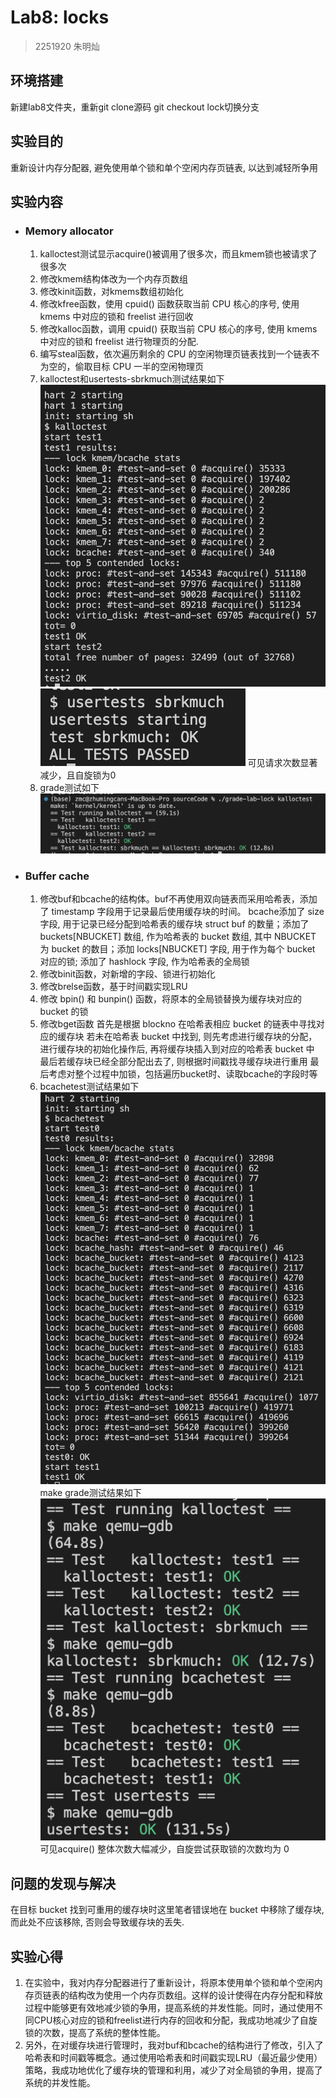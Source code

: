 # Lab8: locks
> 2251920
> 朱明灿
## 环境搭建
新建lab8文件夹，重新git clone源码
git checkout lock切换分支
## 实验目的
重新设计内存分配器, 避免使用单个锁和单个空闲内存页链表, 以达到减轻所争用
## 实验内容
- ### Memory allocator
    1. kalloctest测试显示acquire()被调用了很多次，而且kmem锁也被请求了很多次
    2. 修改kmem结构体改为一个内存页数组
    3. 修改kinit函数，对kmems数组初始化
    4. 修改kfree函数，使用 cpuid() 函数获取当前 CPU 核心的序号, 使用 kmems 中对应的锁和 freelist 进行回收
    5. 修改kalloc函数，调用 cpuid() 获取当前 CPU 核心的序号, 使用 kmems 中对应的锁和 freelist 进行物理页的分配.
    6. 编写steal函数，依次遍历剩余的 CPU 的空闲物理页链表找到一个链表不为空的，偷取目标 CPU 一半的空闲物理页
    7. kalloctest和usertests-sbrkmuch测试结果如下
    ![test](images/kalloctest.png)
    ![user](images/usertests-sbrkmuch.png)
    可见请求次数显著减少，且自旋锁为0
    8. grade测试如下
    ![grade](images/grade-kalloc.png)
- ### Buffer cache
    1. 修改buf和bcache的结构体。buf不再使用双向链表而采用哈希表，添加了 timestamp 字段用于记录最后使用缓存块的时间。
    bcache添加了 size 字段, 用于记录已经分配到哈希表的缓存块 struct buf 的数量；添加了 buckets[NBUCKET] 数组, 作为哈希表的 bucket 数组, 其中 NBUCKET 为 bucket 的数目；添加 locks[NBUCKET] 字段, 用于作为每个 bucket 对应的锁; 添加了 hashlock 字段, 作为哈希表的全局锁
    2. 修改binit函数，对新增的字段、锁进行初始化
    3. 修改brelse函数，基于时间戳实现LRU
    4. 修改 bpin() 和 bunpin() 函数，将原本的全局锁替换为缓存块对应的 bucket 的锁
    5. 修改bget函数
    首先是根据 blockno 在哈希表相应 bucket 的链表中寻找对应的缓存块
    若未在哈希表 bucket 中找到, 则先考虑进行缓存块的分配，进行缓存块的初始化操作后, 再将缓存块插入到对应的哈希表 bucket 中
    最后若缓存块已经全部分配出去了, 则根据时间戳找寻缓存块进行重用
    最后考虑对整个过程中加锁，包括遍历bucket时、读取bcache的字段时等
    6. bcachetest测试结果如下
    ![test](images/bcachetest.png)
    make grade测试结果如下
    ![grade](images/make-grade.png)
    可见acquire() 整体次数大幅减少，自旋尝试获取锁的次数均为 0 
## 问题的发现与解决
在目标 bucket 找到可重用的缓存块时这里笔者错误地在 bucket 中移除了缓存块, 而此处不应该移除, 否则会导致缓存块的丢失.
## 实验心得
1. 在实验中，我对内存分配器进行了重新设计，将原本使用单个锁和单个空闲内存页链表的结构改为使用一个内存页数组。这样的设计使得在内存分配和释放过程中能够更有效地减少锁的争用，提高系统的并发性能。同时，通过使用不同CPU核心对应的锁和freelist进行内存的回收和分配，我成功地减少了自旋锁的次数，提高了系统的整体性能。
2. 另外，在对缓存块进行管理时，我对buf和bcache的结构进行了修改，引入了哈希表和时间戳等概念。通过使用哈希表和时间戳实现LRU（最近最少使用）策略，我成功地优化了缓存块的管理和利用，减少了对全局锁的争用，提高了系统的并发性能。